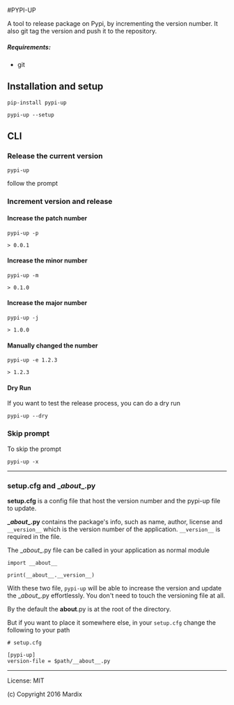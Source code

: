 #PYPI-UP


A tool to release package on Pypi, by incrementing the version number. 
It also git tag the version and push it to the repository.

##### Requirements:
- git 

## Installation and setup

    pip-install pypi-up
    
    pypi-up --setup
    
## CLI

### Release the current version 

    pypi-up 
    
follow the prompt

### Increment version and release

#### Increase the patch number 

    pypi-up -p

    > 0.0.1
    
    
#### Increase the minor number 

    pypi-up -m

    > 0.1.0
    

#### Increase the major number 

    pypi-up -j

    > 1.0.0
    
#### Manually changed the number 

    pypi-up -e 1.2.3

    > 1.2.3
    
#### Dry Run 

If you want to test the release process, you can do a dry run

    pypi-up --dry
    
### Skip prompt 

To skip the prompt

    pypi-up -x
    
---

### setup.cfg and \__about__.py 

**setup.cfg** is a config file that host the version number and the pypi-up file to update.

**\__about__.py** contains the package's info, such as name, author, license and 
`__version__` which is the version number of the application. `__version__` is required in the file. 

The \__about__.py file can be called in your application as normal module

    import __about__
    
    print(__about__.__version__)

With these two file, `pypi-up` will be able to increase the version and update the 
\__about__.py effortlessly. You don't need to touch the versioning file at all.

By the default the __about__.py is at the root of the directory.

But if you want to place it somewhere else, in your `setup.cfg` change the following to your path

    # setup.cfg
    
    [pypi-up]
    version-file = $path/__about__.py  

---

License: MIT

(c) Copyright 2016 Mardix

    
